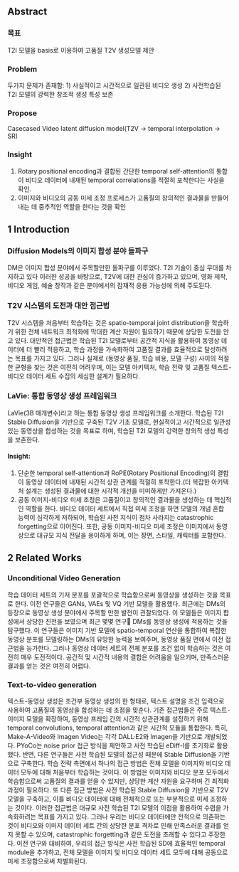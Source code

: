 ## Abstract
### 목표
T2I 모델을 basis로 이용하여 고품질 T2V 생성모델 제안  

### Problem
두가지 문제가 존재함: 1) 사실적이고 시간적으로 일관된 비디오 생성 2) 사전학습된 T2I 모델의 강력한 창조적 생성 특성 보존  

### Propose
Casecased Video latent diffusion model(T2V -> temporal interpolation -> SR)  

### Insight  
1) Rotary positional encoding과 결합된 간단한 temporal self-attention의 통합이 비디오 데이터에 내재된 temporal correlations를 적절히 포착한다는 사실을 확인.  
2) 이미지와 비디오의 공동 미세 조정 프로세스가 고품질의 창의적인 결과물을 만들어내는 데 중추적인 역할을 한다는 것을 확인  

## 1 Introduction
### Diffusion Models의 이미지 합성 분야 돌파구
DM은 이미지 합성 분야에서 주목할만한 돌파구를 이루었다. T2I 기술이 중심 무대를 차지하고 있다 이러한 성공을 바탕으로, T2V에 대한 관심이 증가하고 있으며, 영화 제작, 비디오 게임, 예술 창작과 같은 분야에서의 잠재적 응용 가능성에 의해 주도된다.  

### T2V 시스템의 도전과 대안 접근법
T2V 시스템을 처음부터 학습하는 것은 spatio-temporal joint distribution을 학습하기 위한 전체 네트워크 최적화에 막대한 계산 자원이 필요하기 때문에 상당한 도전을 안고 있다. 대안적인 접근법은 학습된 T2I 모델로부터 공간적 지식을 활용하여 동영상 데이터에 더 빨리 적응하고, 학습 과정을 가속화하여 고품질 결과를 효율적으로 달성하려는 목표를 가지고 있다. 그러나 실제로 (동영상 품질, 학습 비용, 모델 구성) 사이의 적절한 균형을 찾는 것은 여전히 어려우며, 이는 모델 아키텍처, 학습 전략 및 고품질 텍스트-비디오 데이터 세트 수집의 세심한 설계가 필요하다.  

### LaVie: 통합 동영상 생성 프레임워크
LaVie(3B 매개변수)라고 하는 통합 동영상 생성 프레임워크를 소개한다. 학습된 T2I Stable Diffusion을 기반으로 구축된 T2V 기초 모델로, 현실적이고 시간적으로 일관성 있는 동영상을 합성하는 것을 목표로 하며, 학습된 T2I 모델의 강력한 창의적 생성 특성을 보존한다.

#### Insight:  
1) 단순한 temporal self-attention과 RoPE(Rotary Positional Encoding)의 결합이 동영상 데이터에 내재된 시간적 상관 관계를 적절히 포착한다.(더 복잡한 아키텍처 설계는 생성된 결과물에 대한 시각적 개선을 미미하게만 가져온다.)
2) 공동 이미지-비디오 미세 조정은 고품질이고 창의적인 결과물을 생성하는 데 핵심적인 역할을 한다. 비디오 데이터 세트에서 직접 미세 조정을 하면 모델의 개념 혼합 능력이 심각하게 저하되어, 학습된 사전 지식이 점차 사라지는 catastrophic forgetting으로 이어진다. 또한, 공동 이미지-비디오 미세 조정은 이미지에서 동영상으로 대규모 지식 전달을 용이하게 하며, 이는 장면, 스타일, 캐릭터를 포함한다.  

## 2 Related Works

### Unconditional Video Generation  
학습 데이터 세트의 기저 분포를 포괄적으로 학습함으로써 동영상을 생성하는 것을 목표로 한다. 이전 연구들은 GANs, VAEs 및 VQ 기반 모델을 활용했다. 최근에는 DMs의 등장으로 동영상 생성 분야에서 주목할 만한 발전이 관찰되었다. 이 모델들은 이미지 합성에서 상당한 진전을 보였으며 최근 몇몇 연구 DMs를 동영상 생성에 적용하는 것을 탐구했다. 이 연구들은 이미지 기반 모델에 spatio-temporal 연산을 통합하여 복잡한 동영상 분포를 모델링하는 DMs의 유망한 능력을 보여주며, 동영상 품질 면에서 이전 접근법을 능가한다. 그러나 동영상 데이터 세트의 전체 분포를 조건 없이 학습하는 것은 여전히 매우 도전적이다. 공간적 및 시간적 내용의 결합은 어려움을 일으키며, 만족스러운 결과를 얻는 것은 여전히 어렵다.

### Text-to-video generation
텍스트-동영상 생성은 조건부 동영상 생성의 한 형태로, 텍스트 설명을 조건 입력으로 사용하여 고품질의 동영상을 합성하는 데 초점을 맞춘다. 기존 접근법들은 주로 텍스트-이미지 모델을 확장하여, 동영상 프레임 간의 시간적 상관관계를 설정하기 위해 temporal convolutions, temporal attention과 같은 시간적 모듈을 통합한다. 특히, Make-A-Video와 Imagen Video는 각각 DALL·E2와 Imagen을 기반으로 개발되었다. PYoCo는 noise prior 접근 방식을 제안하고 사전 학습된 eDiff-I를 초기화로 활용했다. 반면, 다른 연구들은 사전 학습된 모델의 접근성 때문에 Stable Diffusion을 기반으로 구축한다. 학습 전략 측면에서 하나의 접근 방법은 전체 모델을 이미지와 비디오 데이터 모두에 대해 처음부터 학습하는 것이다. 이 방법은 이미지와 비디오 분포 모두에서 학습함으로써 고품질의 결과를 얻을 수 있지만, 상당한 계산 자원을 요구하며 긴 최적화 과정이 필요하다. 또 다른 접근 방법은 사전 학습된 Stable Diffusion을 기반으로 T2V 모델을 구축하고, 이를 비디오 데이터에 대해 전체적으로 또는 부분적으로 미세 조정하는 것이다. 이러한 접근법은 대규모 사전 학습된 T2I 모델의 이점을 활용하여 수렴을 가속화하려는 목표를 가지고 있다. 그러나 우리는 비디오 데이터에만 전적으로 의존하는 것이 비디오와 이미지 데이터 세트 간의 상당한 분포 격차로 인해 만족스러운 결과를 얻지 못할 수 있으며, catastrophic forgetting과 같은 도전을 초래할 수 있다고 주장한다. 이전 연구와 대비하여, 우리의 접근 방식은 사전 학습된 SD에 효율적인 temporal module을 추가하고, 전체 모델을 이미지 및 비디오 데이터 세트 모두에 대해 공동으로 미세 조정함으로써 차별화된다.
